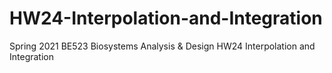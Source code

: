 # HW24-Interpolation-and-Integration
Spring 2021 BE523 Biosystems Analysis &amp; Design HW24 Interpolation and Integration
